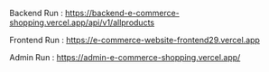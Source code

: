 Backend Run : https://backend-e-commerce-shopping.vercel.app/api/v1/allproducts

Frontend Run : https://e-commerce-website-frontend29.vercel.app

Admin Run : https://admin-e-commerce-shopping.vercel.app/
